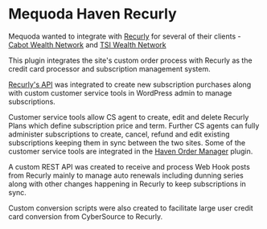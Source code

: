 Mequoda Haven Recurly
=====================
Mequoda wanted to integrate with [Recurly](https://recurly.com/) for several of their clients - [Cabot Wealth Network](https://cabotwealth.com/) and [TSI Wealth Network](https://www.tsinetwork.ca/)

This plugin integrates the site's custom order process with Recurly as the credit card processor and subscription management system. 

[Recurly's API](https://github.com/recurly/recurly-client-php) was integrated to create new subscription purchases along with custom customer service tools in WordPress admin to manage subscriptions. 

Customer service tools allow CS agent to create, edit and delete Recurly Plans which define subscription price and term.  Further CS agents can fully administer subscriptions to create, cancel, refund and edit existing subscriptions keeping them in sync between the two sites. Some of the customer service tools are integrated in the [Haven Order Manager](https://bitbucket.org/balbert/code_samples/src/master/Mequoda/haven-order-manager/) plugin.

A custom REST API was created to receive and process Web Hook posts from Recurly mainly to manage auto renewals including dunning series along with other changes happening in Recurly to keep subscriptions in sync.

Custom conversion scripts were also created to facilitate large user credit card conversion from CyberSource to Recurly.